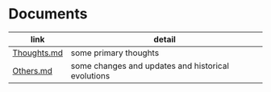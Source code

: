 # Documents

link | detail
--- |---
[Thoughts.md](Thoughts.md) | some primary thoughts
[Others.md](Others.md) | some changes and updates and historical evolutions
